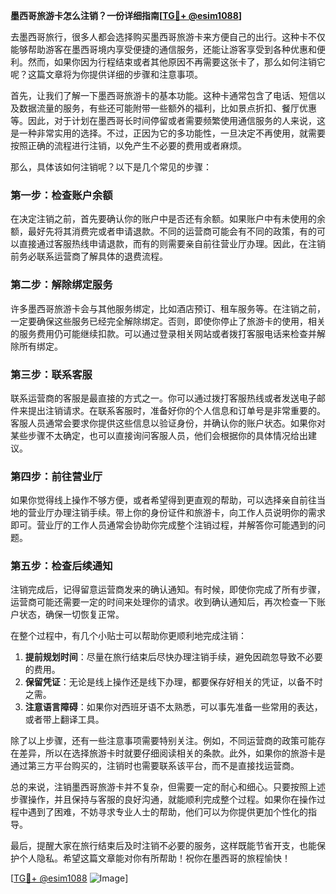 **墨西哥旅游卡怎么注销？一份详细指南[[TG💪+ @esim1088](https://t.me/s/esim1088)]**

去墨西哥旅行，很多人都会选择购买墨西哥旅游卡来方便自己的出行。这种卡不仅能够帮助游客在墨西哥境内享受便捷的通信服务，还能让游客享受到各种优惠和便利。然而，如果你因为行程结束或者其他原因不再需要这张卡了，那么如何注销它呢？这篇文章将为你提供详细的步骤和注意事项。

首先，让我们了解一下墨西哥旅游卡的基本功能。这种卡通常包含了电话、短信以及数据流量的服务，有些还可能附带一些额外的福利，比如景点折扣、餐厅优惠等。因此，对于计划在墨西哥长时间停留或者需要频繁使用通信服务的人来说，这是一种非常实用的选择。不过，正因为它的多功能性，一旦决定不再使用，就需要按照正确的流程进行注销，以免产生不必要的费用或者麻烦。

那么，具体该如何注销呢？以下是几个常见的步骤：

### **第一步：检查账户余额**
在决定注销之前，首先要确认你的账户中是否还有余额。如果账户中有未使用的余额，最好先将其消费完或者申请退款。不同的运营商可能会有不同的政策，有的可以直接通过客服热线申请退款，而有的则需要亲自前往营业厅办理。因此，在注销前务必联系运营商了解具体的退费流程。

### **第二步：解除绑定服务**
许多墨西哥旅游卡会与其他服务绑定，比如酒店预订、租车服务等。在注销之前，一定要确保这些服务已经完全解除绑定。否则，即使你停止了旅游卡的使用，相关的服务费用仍可能继续扣款。可以通过登录相关网站或者拨打客服电话来检查并解除所有绑定。

### **第三步：联系客服**
联系运营商的客服是最直接的方式之一。你可以通过拨打客服热线或者发送电子邮件来提出注销请求。在联系客服时，准备好你的个人信息和订单号是非常重要的。客服人员通常会要求你提供这些信息以验证身份，并确认你的账户状态。如果你对某些步骤不太确定，也可以直接询问客服人员，他们会根据你的具体情况给出建议。

### **第四步：前往营业厅**
如果你觉得线上操作不够方便，或者希望得到更直观的帮助，可以选择亲自前往当地的营业厅办理注销手续。带上你的身份证件和旅游卡，向工作人员说明你的需求即可。营业厅的工作人员通常会协助你完成整个注销过程，并解答你可能遇到的问题。

### **第五步：检查后续通知**
注销完成后，记得留意运营商发来的确认通知。有时候，即使你完成了所有步骤，运营商可能还需要一定的时间来处理你的请求。收到确认通知后，再次检查一下账户状态，确保一切恢复正常。

在整个过程中，有几个小贴士可以帮助你更顺利地完成注销：

1. **提前规划时间**：尽量在旅行结束后尽快办理注销手续，避免因疏忽导致不必要的费用。
2. **保留凭证**：无论是线上操作还是线下办理，都要保存好相关的凭证，以备不时之需。
3. **注意语言障碍**：如果你对西班牙语不太熟悉，可以事先准备一些常用的表达，或者带上翻译工具。

除了以上步骤，还有一些注意事项需要特别关注。例如，不同运营商的政策可能存在差异，所以在选择旅游卡时就要仔细阅读相关的条款。此外，如果你的旅游卡是通过第三方平台购买的，注销时也需要联系该平台，而不是直接找运营商。

总的来说，注销墨西哥旅游卡并不复杂，但需要一定的耐心和细心。只要按照上述步骤操作，并且保持与客服的良好沟通，就能顺利完成整个过程。如果你在操作过程中遇到了困难，不妨寻求专业人士的帮助，他们可以为你提供更加个性化的指导。

最后，提醒大家在旅行结束后及时注销不必要的服务，这样既能节省开支，也能保护个人隐私。希望这篇文章能对你有所帮助！祝你在墨西哥的旅程愉快！

[[TG💪+ @esim1088](https://t.me/s/esim1088) ![Image](https://i.postimg.cc/4NQfJmqS/Snipaste-2025-05-13-00-14-12.png)]